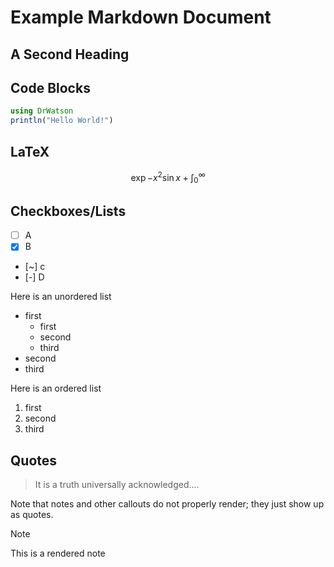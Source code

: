 # Example Markdown Document

## A Second Heading

## Code Blocks

```julia
using DrWatson
println("Hello World!")
```

## LaTeX

$$
\exp{-x^2} \sin x + \int_0^\infty
$$

## Checkboxes/Lists

- [ ] A
- [x] B
- [~] c
- [-] D

Here is an unordered list

- first
  - first
  - second
  - third
- second
- third

Here is an ordered list

1. first
2. second
3. third

## Quotes

> It is a truth universally acknowledged....

Note that notes and other callouts do not properly render; they just show up as quotes.

> [!NOTE]
> This is a rendered note

